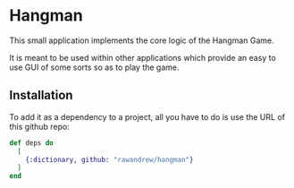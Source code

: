 # Hangman

This small application implements the core logic of the Hangman Game.

It is meant to be used within other applications which provide an easy to use GUI of some sorts so as to play the game.

## Installation

To add it as a dependency to a project, all you have to do is use the URL of this github repo:

```elixir
def deps do
  [
    {:dictionary, github: "rawandrew/hangman"}
  ]
end
```
